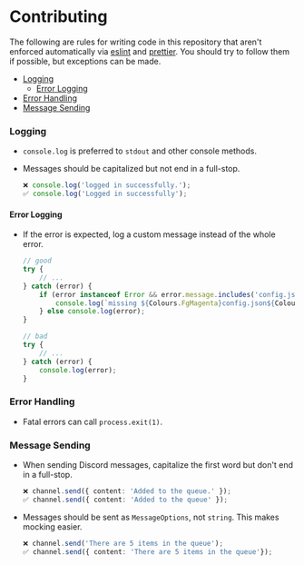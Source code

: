 # Contributing

The following are rules for writing code in this repository that aren't enforced automatically via [eslint](./.eslintrc.js) and [prettier](./.prettierrc.json). You should try to follow them if possible, but exceptions can be made.

-   [Logging](#logging)
    -   [Error Logging](#error-logging)
-   [Error Handling](#error-handling)
-   [Message Sending](#message-sending)

### Logging

-   `console.log` is preferred to `stdout` and other console methods.
-   Messages should be capitalized but not end in a full-stop.

    ```ts
    ❌ console.log('logged in successfully.');
    ✅ console.log('Logged in successfully');
    ```

#### Error Logging

-   If the error is expected, log a custom message instead of the whole error.

    ```ts
    // good
    try {
        // ...
    } catch (error) {
        if (error instanceof Error && error.message.includes('config.json')) {
            console.log(`missing ${Colours.FgMagenta}config.json${Colours.Reset} file in root directory`);
        } else console.log(error);
    }

    // bad
    try {
        // ...
    } catch (error) {
        console.log(error);
    }
    ```

### Error Handling

-   Fatal errors can call `process.exit(1)`.

### Message Sending

-   When sending Discord messages, capitalize the first word but don't end in a full-stop.
    ```ts
    ❌ channel.send({ content: 'Added to the queue.' });
    ✅ channel.send({ content: 'Added to the queue' });
    ```
-   Messages should be sent as `MessageOptions`, not `string`. This makes mocking easier.

    ```ts
    ❌ channel.send('There are 5 items in the queue');
    ✅ channel.send({ content: 'There are 5 items in the queue'});
    ```
